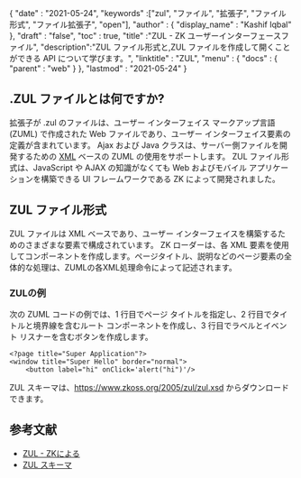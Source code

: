 {
  "date" : "2021-05-24",
  "keywords" :["zul", "ファイル", "拡張子", "ファイル形式", "ファイル拡張子", "open"],
  "author" : {
    "display_name" : "Kashif Iqbal"
},
  "draft" : "false",
  "toc" : true,
  "title" :"ZUL - ZK ユーザーインターフェースファイル",
  "description":"ZUL ファイル形式と,ZUL ファイルを作成して開くことができる API について学びます。",
  "linktitle" : "ZUL",
  "menu" : {
    "docs" : {
      "parent" : "web"
}
},
  "lastmod" : "2021-05-24"
}

## .ZUL ファイルとは何ですか?

拡張子が .zul のファイルは、ユーザー インターフェイス マークアップ言語 (ZUML) で作成された Web ファイルであり、ユーザー インターフェイス要素の定義が含まれています。 Ajax および Java クラスは、サーバー側ファイルを開発するための [XML](/web/xml/) ベースの ZUML の使用をサポートします。 ZUL ファイル形式は、JavaScript や AJAX の知識がなくても Web およびモバイル アプリケーションを構築できる UI フレームワークである ZK によって開発されました。

## ZUL ファイル形式

ZUL ファイルは XML ベースであり、ユーザー インターフェイスを構築するためのさまざまな要素で構成されています。 ZK ローダーは、各 XML 要素を使用してコンポーネントを作成します。ページタイトル、説明などのページ要素の全体的な処理は、ZUMLの各XML処理命令によって記述されます。

### ZULの例

次の ZUML コードの例では、1 行目でページ タイトルを指定し、2 行目でタイトルと境界線を含むルート コンポーネントを作成し、3 行目でラベルとイベント リスナーを含むボタンを作成します。

```
<?page title="Super Application"?>
<window title="Super Hello" border="normal">
    <button label="hi" onClick='alert("hi")'/>
```
ZUL スキーマは、https://www.zkoss.org/2005/zul/zul.xsd からダウンロードできます。
## 参考文献

* [ZUL - ZKによる](https://www.zkoss.org/wiki/ZK_Getting_Started/Tutorial)
* [ZUL スキーマ](https://www.zkoss.org/2005/zul/zul.xsd)

